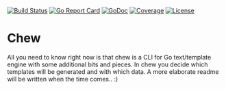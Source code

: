 [![Build Status](https://travis-ci.org/lovromazgon/chew.svg?branch=master)](https://travis-ci.org/lovromazgon/chew) [![Go Report Card](https://goreportcard.com/badge/github.com/lovromazgon/chew)](https://goreportcard.com/report/github.com/lovromazgon/chew) [![GoDoc](https://godoc.org/github.com/lovromazgon/chew?status.svg)](https://godoc.org/github.com/lovromazgon/chew)
[![Coverage](https://gocover.io/_badge/github.com/lovromazgon/chew)](https://gocover.io/github.com/lovromazgon/chew) [![License](https://img.shields.io/badge/License-Apache%202.0-blue.svg)](https://raw.githubusercontent.com/lovromazgon/chew/master/LICENSE)

# Chew

All you need to know right now is that chew is a CLI for Go text/template engine with some additional bits and pieces. In chew you decide which templates will be generated and with which data.
A more elaborate readme will be written when the time comes.. :)
